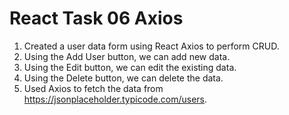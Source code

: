 # React Task 06 Axios

1. Created a user data form using React Axios to perform CRUD.
2. Using the Add User button, we can add new data.
3. Using the Edit button, we can edit the existing data.
4. Using the Delete button, we can delete the data.
5. Used Axios to fetch the data from https://jsonplaceholder.typicode.com/users.